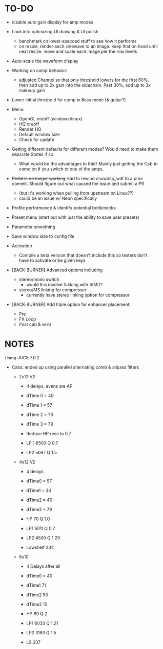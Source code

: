 # TO-DO

- disable auto gain display for amp modes

- Look into optimizing UI drawing & UI polish
	- benchmark on lower-specced stuff to see how it performs
	- on resize, render each sinewave to an image. keep that on hand until next resize. move and scale each image per the rms levels
- Auto-scale the waveform display

- Working on comp behavior:
	- adjusted Channel so that only threshold lowers for the first 60%, then add up to 2x gain into the sidechain. Past 30%, add up to 3x makeup gain

- Lower initial threshold for comp in Bass mode (& guitar?)

- Menu:
	- OpenGL on/off (windows/linux)
	- HQ on/off
	- Render HQ
	- Default window size
	- Check for update
  
- Getting different defaults for different modes? Would need to make them separate States if so.
	- What would be the advantages to this? Mainly just getting the Cab to come on if you switch to one of the amps. 
- ~~Pedal is no longer working~~ Had to rewind chowdsp_wdf to a prior commit. Should figure out what caused the issue and submit a PR
	- (but it's working when pulling from upstream on Linux??)
	- could be an issue w/ Neon specifically
- Profile performance & identify potential bottlenecks
- Preset menu (start out with just the ability to save user presets)
- Parameter smoothing
- Save window size to config file
- Activation
	- Compile a beta version that doesn't include this so testers don't have to activate or be given keys
- [BACK-BURNER] Advanced options including
	- stereo/mono switch
		- would this involve fukking with SIMD?
	- stereo/MS linking for compressor
		- currently have stereo linking option for compressor
- [BACK-BURNER] Add triple option for enhancer placement:
	- Pre
	- FX Loop
	- Post cab & verb

# NOTES

Using JUCE 7.0.2

- Cabs: ended up using parallel alternating comb & allpass filters
  
  - 2x12 V2
    
    - 4 delays, evens are AP
    
    - dTime 0 = 40
    
    - dTime 1 = 57
    
    - dTime 2 = 73
    
    - dTime 3 = 79
    
    - Reduce HP reso to 0.7
    
    - LP 1 6500 Q 0.7
    
    - LP2 5067 Q 1.5
  
  - 4x12 V2
    
    - 4 delays
    
    - dTime0 = 57
    
    - dTime1 = 24
    
    - dTime2 = 40
    
    - dTime3 = 79
    
    - HP 70 Q 1.0
    
    - LP1 5011 Q 0.7
    
    - LP2 4500 Q 1.29
    
    - Lowshelf 232
  
  - 6x10
    
    - 4 Delays after all
    
    - dTime0 = 40
    
    - dTime1 71
    
    - dTime2 53
    
    - dTime3 15
    
    - HP 80 Q 2
    
    - LP1 6033 Q 1.21
    
    - LP2 3193 Q 1.5
    
    - LS 307
